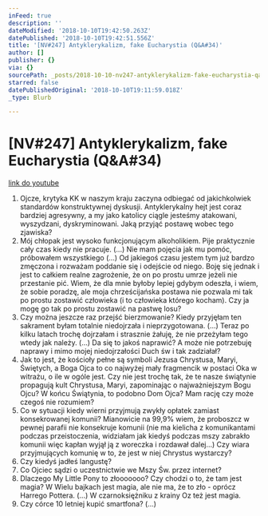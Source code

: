 ```yaml
---
inFeed: true
description: ''
dateModified: '2018-10-10T19:42:50.263Z'
datePublished: '2018-10-10T19:42:51.556Z'
title: '[NV#247] Antyklerykalizm, fake Eucharystia (Q&A#34)'
author: []
publisher: {}
via: {}
sourcePath: _posts/2018-10-10-nv247-antyklerykalizm-fake-eucharystia-qanda34.md
starred: false
datePublishedOriginal: '2018-10-10T19:11:59.018Z'
_type: Blurb

---
```

# \[NV\#247\] Antyklerykalizm, fake Eucharystia (Q&A\#34)
[link do youtube][0]

1. Ojcze, krytyka KK w naszym kraju zaczyna odbiegać od jakichkolwiek standardów konstruktywnej dyskusji. Antyklerykalny hejt jest coraz bardziej agresywny, a my jako katolicy ciągle jesteśmy atakowani, wyszydzani, dyskryminowani. Jaką przyjąć postawę wobec tego zjawiska?
2. Mój chłopak jest wysoko funkcjonującym alkoholikiem. Pije praktycznie cały czas kiedy nie pracuje. (...) Nie mam pojęcia jak mu pomóc, próbowałem wszystkiego (...) Od jakiegoś czasu jestem tym już bardzo zmęczona i rozważam poddanie się i odejście od niego. Boję się jednak i jest to całkiem realne zagrożenie, że on po prostu umrze jeżeli nie przestanie pić. Wiem, że dla mnie byłoby lepiej gdybym odeszła, i wiem, że sobie poradzę, ale moja chrześcijańska postawa nie pozwala mi tak po prostu zostawić człowieka (i to człowieka którego kocham). Czy ja mogę go tak po prostu zostawić na pastwę losu?
3. Czy można jeszcze raz przejść bierzmowanie? Kiedy przyjęłam ten sakrament byłam totalnie niedojrzała i nieprzygotowana. (...) Teraz po kilku latach trochę dojrzałam i strasznie żałuję, że nie przeżyłam tego wtedy jak należy. (...) Da się to jakoś naprawić? A może nie potrzebuję naprawy i mimo mojej niedojrzałości Duch św i tak zadziałał?
4. Jak to jest, że kościoły pełne są symboli Jezusa Chrystusa, Maryi, Świętych, a Boga Ojca to co najwyżej mały fragmencik w postaci Oka w witrażu, o ile w ogóle jest. Czy nie jest trochę tak, że te nasze świątynie propagują kult Chrystusa, Maryi, zapominając o najważniejszym Bogu Ojcu? W końcu Świątynia, to podobno Dom Ojca? Mam rację czy może czegoś nie rozumiem?
5. Co w sytuacji kiedy wierni przyjmują zwykły opłatek zamiast konsekrowanej komunii? Mianowicie na 99,9% wiem, że proboszcz w pewnej parafii nie konsekruje komunii (nie ma kielicha z komunikantami podczas przeistoczenia, widziałam jak kiedyś podczas mszy zabrakło komunii więc kapłan wyjął ją z woreczka i rozdawał dalej...) Czy wiara przyjmujących komunię w to, że jest w niej Chrystus wystarczy?
6. Czy kiedyś jadłeś langustę?
7. Co Ojciec sądzi o uczestnictwie we Mszy Św. przez internet?
8. Dlaczego My Little Pony to złooooooo? Czy chodzi o to, że tam jest magia? W Wielu bajkach jest magia, ale nie ma, że to zło - oprócz Harrego Pottera. (...) W czarnoksiężniku z krainy Oz też jest magia.
9. Czy córce 10 letniej kupić smartfona? (...)

[0]: https://www.youtube.com/watch?v=BamSpCc2MBk